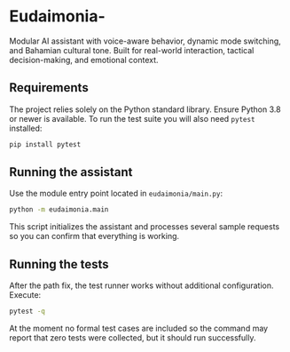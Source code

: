 # Eudaimonia-
Modular AI assistant with voice-aware behavior, dynamic mode switching, and Bahamian cultural tone. Built for real-world interaction, tactical decision-making, and emotional context.

## Requirements

The project relies solely on the Python standard library. Ensure Python 3.8 or newer is available. To run the test suite you will also need `pytest` installed:

```bash
pip install pytest
```

## Running the assistant

Use the module entry point located in `eudaimonia/main.py`:

```bash
python -m eudaimonia.main
```

This script initializes the assistant and processes several sample requests so you can confirm that everything is working.

## Running the tests

After the path fix, the test runner works without additional configuration. Execute:

```bash
pytest -q
```

At the moment no formal test cases are included so the command may report that zero tests were collected, but it should run successfully.
